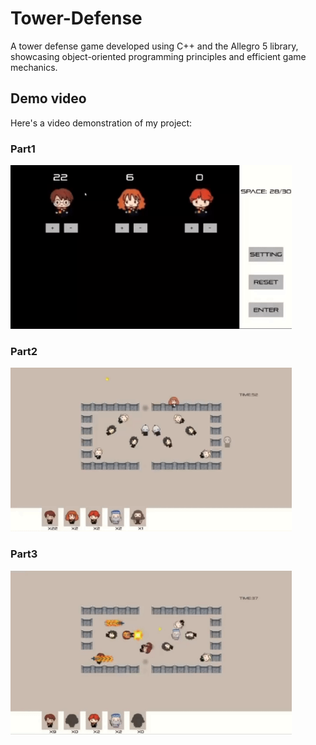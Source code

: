 # Tower-Defense
A tower defense game developed using C++ and the Allegro 5 library, showcasing object-oriented programming principles and efficient game mechanics.

## Demo video

Here's a video demonstration of my project:

### Part1
<img src="./GIF/1.gif" alt="示例 GIF" width="450" height="262">

### Part2
<img src="./GIF/2.gif" alt="示例 GIF" width="450" height="262">

### Part3
<img src="./GIF/3.gif" alt="示例 GIF" width="450" height="262">
